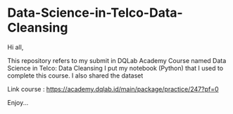 # Data-Science-in-Telco-Data-Cleansing

Hi all,

This repository refers to my submit in DQLab Academy Course named Data Science in Telco: Data Cleansing
I put my notebook (Python) that I used to complete this course. I also shared the dataset

Link  course : https://academy.dqlab.id/main/package/practice/247?pf=0

Enjoy...
